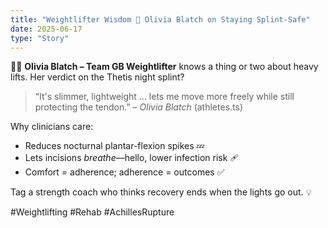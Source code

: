 ```yaml
---
title: "Weightlifter Wisdom 🚀 Olivia Blatch on Staying Splint-Safe"
date: 2025-06-17
type: "Story"
---
```


🏋️‍♀️ **Olivia Blatch – Team GB Weightlifter** knows a thing or two about heavy lifts. Her verdict on the Thetis night splint?

> “It's slimmer, lightweight … lets me move more freely while still protecting the tendon.” – *Olivia Blatch* (athletes.ts)

Why clinicians care:
- Reduces nocturnal plantar-flexion spikes 💤
- Lets incisions *breathe*—hello, lower infection risk 🩹
- Comfort = adherence; adherence = outcomes ✅

Tag a strength coach who thinks recovery ends when the lights go out. 💡

#Weightlifting #Rehab #AchillesRupture